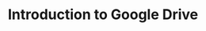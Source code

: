 ---
title: Introduction to Google Drive
slides:
  - title: Introduction to Google Drive
    content_markdown: '# Introduction to Google Drive&nbsp;'
    background_color: '#a3acdf'
    background_image:
    background_size: cover
  - title: What is Google Drive?
    content_markdown: '## What is Google Drive?'
    background_color: '#a3acdf'
    background_image:
    background_size: cover
  - title: Google Drive
    content_markdown: >-
      Google Drive&nbsp;


      \- Free to use. Free storage up until 20 GB. 100 GB available for 19.99
      per year.&nbsp;


      \- Available to anyone who already has a Gmail/ Google Account.&nbsp;


      \- Progress saves automatically using cloud storage.&nbsp;
    background_color: '#a3acdf'
    background_image:
    background_size: cover
  - title: What is Cloud Storage?
    content_markdown: '## What is Cloud Storage?'
    background_color: '#a3acdf'
    background_image:
    background_size: cover
  - title: Cloud Storage
    content_markdown: >-
      ## Cloud Storage


      [https://www.youtube.com/watch?v=VDBhvexAj8I](https://www.youtube.com/watch?v=VDBhvexAj8I)
    background_color: '#a3acdf'
    background_image: /uploads/introduction-to-google-drive/4.PNG
    background_size: cover
  - title: Sharing
    content_markdown: '## Sharing&nbsp;'
    background_color: '#a3acdf'
    background_image: /uploads/introduction-to-google-drive/5.PNG
    background_size: cover
  - title: Google Docs
    content_markdown: '## Google Docs'
    background_color: '#a3acdf'
    background_image:
    background_size: cover
  - title:
    content_markdown:
    background_color: '#a3acdf'
    background_image: /uploads/introduction-to-google-drive/6.PNG
    background_size: cover
  - title: Google Slides
    content_markdown: '## Google Slides&nbsp;'
    background_color: '#a3acdf'
    background_image:
    background_size: cover
  - title:
    content_markdown:
    background_color: '#a3acdf'
    background_image: /uploads/introduction-to-google-drive/8.PNG
    background_size: cover
  - title: Google Sheets
    content_markdown: '## Google Sheets'
    background_color: '#a3acdf'
    background_image:
    background_size: cover
  - title:
    content_markdown:
    background_color: '#a3acdf'
    background_image: /uploads/introduction-to-google-drive/7.PNG
    background_size: cover
  - title: Google Forms
    content_markdown: '## Google Forms'
    background_color: '#a3acdf'
    background_image:
    background_size: cover
  - title:
    content_markdown:
    background_color: '#a3acdf'
    background_image: /uploads/introduction-to-google-drive/9.PNG
    background_size: cover
  - title:
    content_markdown:
    background_color: '#a3acdf'
    background_image: /uploads/introduction-to-google-drive/9.PNG
    background_size: cover
  - title:
    content_markdown:
    background_color: '#a3acdf'
    background_image:
    background_size: cover
  - title: Chicago Digital Learn
    content_markdown: |-
      ## Chicago Digital Learn

      [https://chipublib.digitallearn.org/](https://chipublib.digitallearn.org/)
    background_color: '#a3acdf'
    background_image: /uploads/introduction-to-google-drive/2.PNG
    background_size: cover
  - title: Chicago Digital Learn
    content_markdown:
    background_color: '#a3acdf'
    background_image: /uploads/introduction-to-google-drive/3.PNG
    background_size: cover
  - title:
    content_markdown:
    background_color: '#a3acdf'
    background_image:
    background_size: cover
  - title:
    content_markdown:
    background_color: '#a3acdf'
    background_image:
    background_size: cover
  - title:
    content_markdown:
    background_color: '#a3acdf'
    background_image:
    background_size: cover
tags:
---
